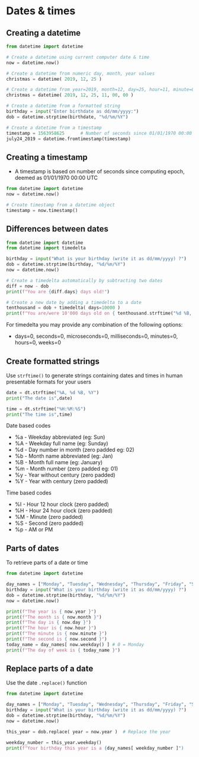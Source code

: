 
# Dates & times

## Creating a datetime

```python
from datetime import datetime

# Create a datetime using current computer date & time
now = datetime.now()

# Create a datetime from numeric day, month, year values
christmas = datetime( 2019, 12, 25 )

# Create a datetime from year=2019, month=12, day=25, hour=11, minute=00, seconds=00
christmas = datetime( 2019, 12, 25, 11, 00, 00 )

# Create a datetime from a formatted string
birthday = input("Enter birthdate as dd/mm/yyyy:")
dob = datetime.strptime(birthdate, "%d/%m/%Y")

# Create a datetime from a timestamp
timestamp = 1563958625      # Number of seconds since 01/01/1970 00:00 UTC
july24_2019 = datetime.fromtimestamp(timestamp)
```

## Creating a timestamp

* A timestamp is based on number of seconds since computing epoch, deemed as 01/01/1970 00:00 UTC

```python
from datetime import datetime
now = datetime.now()

# Create timestamp from a datetime object
timestamp = now.timestamp()
```

## Differences between dates

```python
from datetime import datetime
from datetime import timedelta

birthday = input("What is your birthday (write it as dd/mm/yyyy) ?")
dob = datetime.strptime(birthday, "%d/%m/%Y")
now = datetime.now()

# Create a timedelta automatically by subtracting two dates
diff = now - dob
print(f"You are {diff.days} days old!")

# Create a new date by adding a timedelta to a date
tenthousand = dob + timedelta( days=10000 )
print(f"You are/were 10'000 days old on { tenthousand.strftime("%d %B, %Y") }")
```

For timedelta you may provide any combination of the following options:

* days=0, seconds=0, microseconds=0, milliseconds=0, minutes=0, hours=0, weeks=0

## Create formatted strings

Use `strftime()` to generate strings containing dates and times in human presentable formats for your users

```python
date = dt.strftime("%A, %d %B, %Y")
print("The date is",date)

time = dt.strftime("%H:%M:%S")
print("The time is",time)
```

Date based codes

* %a - Weekday abbreviated (eg: Sun)
* %A - Weekday full name (eg: Sunday)
* %d - Day number in month (zero padded eg: 02)
* %b - Month name abbreviated (eg: Jan)
* %B - Month full name (eg: January)
* %m - Month number (zero padded eg: 01)
* %y - Year without century (zero padded)
* %Y - Year with century (zero padded)

Time based codes

* %I - Hour 12 hour clock (zero padded)
* %H - Hour 24 hour clock (zero padded)
* %M - Minute (zero padded)
* %S - Second (zero padded)
* %p - AM or PM

## Parts of dates

To retrieve parts of a date or time

```python
from datetime import datetime

day_names = ["Monday", "Tuesday", "Wednesday", "Thursday", "Friday", "Saturday", "Sunday"]
birthday = input("What is your birthday (write it as dd/mm/yyyy) ?")
dob = datetime.strptime(birthday, "%d/%m/%Y")
now = datetime.now()

print(f"The year is { now.year }")
print(f"The month is { now.month }")
print(f"The day is { now.day }")
print(f"The hour is { now.hour }")
print(f"The minute is { now.minute }")
print(f"The second is { now.second }")
today_name = day_names[ now.weekday() ] # 0 = Monday
print(f"The day of week is { today_name }") 
```

## Replace parts of a date

Use the date `.replace()` function

```python
from datetime import datetime

day_names = ["Monday", "Tuesday", "Wednesday", "Thursday", "Friday", "Saturday", "Sunday"]
birthday = input("What is your birthday (write it as dd/mm/yyyy) ?")
dob = datetime.strptime(birthday, "%d/%m/%Y")
now = datetime.now()

this_year = dob.replace( year = now.year )  # Replace the year

weekday_number = this_year.weekday()
print(f"Your birthday this year is a {day_names[ weekday_number ]")
```
